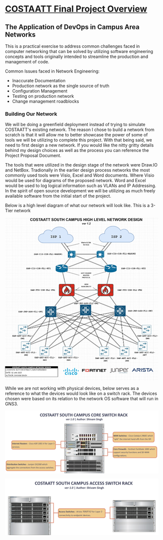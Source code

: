 # <ins>COSTAATT Final Project Overview</ins>

## The Application of DevOps in Campus Area Networks

This is a practical exercise to address common challenges faced in computer networking that can be solved by utilizing software engineering concepts and tools originally intended to streamline the production and management of code.

Common Issues faced in Network Engineering:
- Inaccurate Documentation
- Production network as the single source of truth
- Configuration Management
- Testing on production network
- Change management roadblocks


<!-- List resources in earlier part of project -->
<!-- Talk about how we will approach this issue and that this project is a proof of concept for company buy in -->

### Building Our Network
We will be doing a greenfield deployment instead of trying to simulate COSTAATT's existing network. 
The reason I chose to build a network from scratch is that it will allow me to better showcase the power of some of tools we will be utilizing to complete this project.
With that being said, we need to first design a new network. If you would like the nitty gritty details behind my design choices as well as the process you can reference the Project Proposal Document.

The tools that were utilized in the design stage of the network were Draw.IO and NetBox.
Tradionally in the earlier design process networks the most commonly used tools were Visio, Excel and Word documents. Where Visio would be used for diagrams of the proposed network. Word and Excel would be used to log logical information such as VLANs and IP Addressing. In the spirit of open source development we will be utilizing as much freely available software from the initial start of the project.


Below is a high level diagram of what our network will look like. This is a 3-Tier network

![COSTAATT High Level Diagram](https://github.com/Shivam-S-Singh/COSTAATT_Final_Project/blob/f9ebebf90d190d41b07ddb6494e0a1dbd5036574/NetworkCostaatt_HLD.jpg)

While we are not working with physical devices, below serves as a reference to what the devices would look like on a switch rack. The devices chosen were based on its relation to the network OS software that will run in GNS3.
<!-- List resources in start of project -->
![COSTAATT Core Switch Rack](https://github.com/Shivam-S-Singh/COSTAATT_Final_Project/blob/abf5796238cafb637c89ff2fbfaf4b6eca8b7ddc/COSTAATT_South_Campus_Core_SwitchRack.jpg)

![COSTAATT Access Switch Rack](https://github.com/Shivam-S-Singh/COSTAATT_Final_Project/blob/a2fba9ad2b3cdaf24e2b8b82360586891f4910ef/COSTAATT_South_Campus_Access_SwitchRack.jpg)
